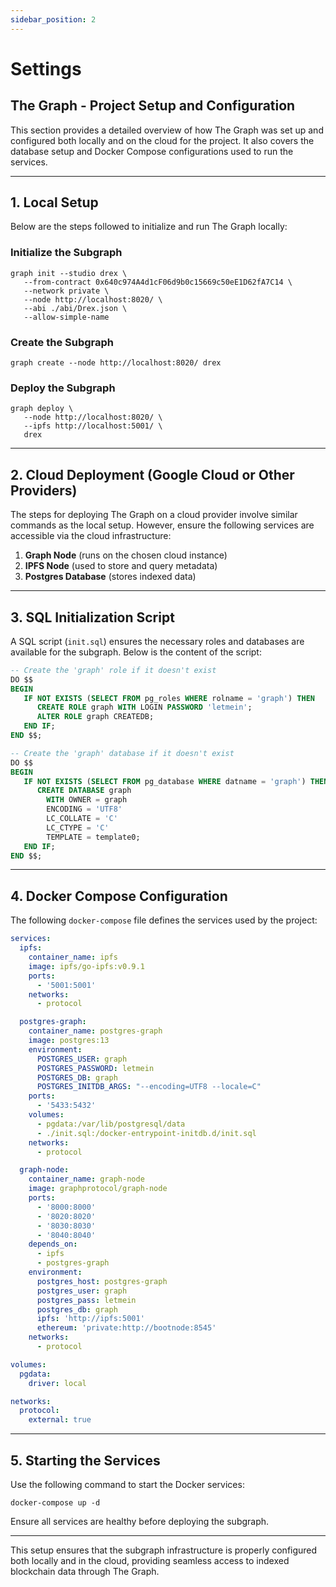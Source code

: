 ```yaml
---
sidebar_position: 2
---
```


# Settings

##  The Graph - Project Setup and Configuration

This section provides a detailed overview of how The Graph was set up and configured both locally and on the cloud for the project. It also covers the database setup and Docker Compose configurations used to run the services.

---

## **1. Local Setup**

Below are the steps followed to initialize and run The Graph locally:

### **Initialize the Subgraph**

```shell
graph init --studio drex \
   --from-contract 0x640c974A4d1cF06d9b0c15669c50eE1D62fA7C14 \
   --network private \
   --node http://localhost:8020/ \
   --abi ./abi/Drex.json \
   --allow-simple-name
```

### **Create the Subgraph**

```shell
graph create --node http://localhost:8020/ drex
```

### **Deploy the Subgraph**

```shell
graph deploy \
   --node http://localhost:8020/ \
   --ipfs http://localhost:5001/ \
   drex
```

---

## **2. Cloud Deployment (Google Cloud or Other Providers)**

The steps for deploying The Graph on a cloud provider involve similar commands as the local setup. However, ensure the following services are accessible via the cloud infrastructure:

1. **Graph Node** (runs on the chosen cloud instance)
2. **IPFS Node** (used to store and query metadata)
3. **Postgres Database** (stores indexed data)

---

## **3. SQL Initialization Script**

A SQL script (`init.sql`) ensures the necessary roles and databases are available for the subgraph. Below is the content of the script:

```sql
-- Create the 'graph' role if it doesn't exist
DO $$
BEGIN
   IF NOT EXISTS (SELECT FROM pg_roles WHERE rolname = 'graph') THEN
      CREATE ROLE graph WITH LOGIN PASSWORD 'letmein';
      ALTER ROLE graph CREATEDB;
   END IF;
END $$;

-- Create the 'graph' database if it doesn't exist
DO $$
BEGIN
   IF NOT EXISTS (SELECT FROM pg_database WHERE datname = 'graph') THEN
      CREATE DATABASE graph
        WITH OWNER = graph
        ENCODING = 'UTF8'
        LC_COLLATE = 'C'
        LC_CTYPE = 'C'
        TEMPLATE = template0;
   END IF;
END $$;
```

---

## **4. Docker Compose Configuration**

The following `docker-compose` file defines the services used by the project:

```yaml
services:
  ipfs:
    container_name: ipfs
    image: ipfs/go-ipfs:v0.9.1
    ports:
      - '5001:5001'
    networks:
      - protocol

  postgres-graph:
    container_name: postgres-graph
    image: postgres:13
    environment:
      POSTGRES_USER: graph
      POSTGRES_PASSWORD: letmein
      POSTGRES_DB: graph
      POSTGRES_INITDB_ARGS: "--encoding=UTF8 --locale=C"
    ports:
      - '5433:5432'
    volumes:
      - pgdata:/var/lib/postgresql/data
      - ./init.sql:/docker-entrypoint-initdb.d/init.sql
    networks:
      - protocol

  graph-node:
    container_name: graph-node
    image: graphprotocol/graph-node
    ports:
      - '8000:8000'
      - '8020:8020'
      - '8030:8030'
      - '8040:8040'
    depends_on:
      - ipfs
      - postgres-graph
    environment:
      postgres_host: postgres-graph
      postgres_user: graph
      postgres_pass: letmein
      postgres_db: graph
      ipfs: 'http://ipfs:5001'
      ethereum: 'private:http://bootnode:8545'
    networks:
      - protocol

volumes:
  pgdata:
    driver: local

networks:
  protocol:
    external: true
```

---

## **5. Starting the Services**

Use the following command to start the Docker services:

```shell
docker-compose up -d
```

Ensure all services are healthy before deploying the subgraph.

---

This setup ensures that the subgraph infrastructure is properly configured both locally and in the cloud, providing seamless access to indexed blockchain data through The Graph.
